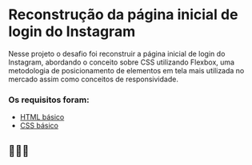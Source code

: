 # Reconstrução da página inicial de login do Instagram

Nesse projeto o desafio foi reconstruir a página inicial de login do Instagram, abordando o conceito sobre CSS utilizando Flexbox, uma metodologia de posicionamento de elementos em tela mais utilizada no mercado assim como conceitos de responsividade.

### Os requisitos foram:

* [HTML básico](https://www.w3schools.com/html/)
* [CSS básico](https://developer.mozilla.org/pt-BR/docs/Web/CSS)

## 🚀🚀🚀
